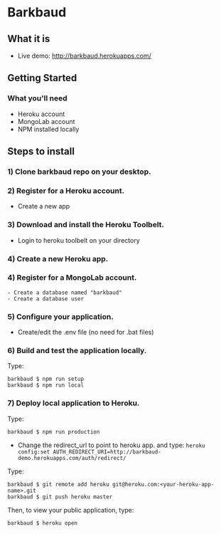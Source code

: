 # Barkbaud

## What it is
- Live demo: http://barkbaud.herokuapps.com/

## Getting Started

### What you'll need

- Heroku account
- MongoLab account
- NPM installed locally

## Steps to install

### 1)  Clone barkbaud repo on your desktop.

### 2)  Register for a Heroku account.
- Create a new app

### 3)  Download and install the Heroku Toolbelt.
- Login to heroku toolbelt on your directory

### 4)  Create a new Heroku app.

### 4)  Register for a MongoLab account.
	- Create a database named "barkbaud"
	- Create a database user

### 5)  Configure your application.
- Create/edit the .env file (no need for .bat files)

### 6)  Build and test the application locally.

Type:

```
barkbaud $ npm run setup
barkbaud $ npm run local
```

### 7)  Deploy local application to Heroku.

Type:
```
barkbaud $ npm run production
```

- Change the redirect_url to point to heroku app. and type: `heroku config:set AUTH_REDIRECT_URI=http://barkbaud-demo.herokuapps.com/auth/redirect/`

Type:

```
barkbaud $ git remote add heroku git@heroku.com:<your-heroku-app-name>.git
barkbaud $ git push heroku master
```

Then, to view your public application, type:
```
barkbaud $ heroku open
```